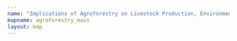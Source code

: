 ```yaml
---
name: "Implications of Agroforestry on Livestock Production, Environmental Impacts and Economics"
mapname: agroforestry_main
layout: map
---
```

